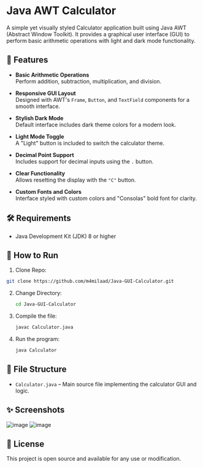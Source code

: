 # Java AWT Calculator

A simple yet visually styled Calculator application built using Java AWT (Abstract Window Toolkit). It provides a graphical user interface (GUI) to perform basic arithmetic operations with light and dark mode functionality.

## 🧮 Features

- **Basic Arithmetic Operations**  
  Perform addition, subtraction, multiplication, and division.

- **Responsive GUI Layout**  
  Designed with AWT's `Frame`, `Button`, and `TextField` components for a smooth interface.

- **Stylish Dark Mode**  
  Default interface includes dark theme colors for a modern look.

- **Light Mode Toggle**  
  A "Light" button is included to switch the calculator theme.

- **Decimal Point Support**  
  Includes support for decimal inputs using the `.` button.

- **Clear Functionality**  
  Allows resetting the display with the `"C"` button.

- **Custom Fonts and Colors**  
  Interface styled with custom colors and "Consolas" bold font for clarity.

## 🛠 Requirements

- Java Development Kit (JDK) 8 or higher

## 🚀 How to Run

1. Clone Repo:
  ```bash
  git clone https://github.com/m4milaad/Java-GUI-Calculator.git
  ```

2. Change Directory:
   ```bash
   cd Java-GUI-Calculator
   ```

3. Compile the file:
   ```bash
   javac Calculator.java
   ```

4. Run the program:
   ```bash
   java Calculator
   ```

## 📁 File Structure

- `Calculator.java` – Main source file implementing the calculator GUI and logic.

## ✨ Screenshots

![image](https://github.com/user-attachments/assets/e9e65350-879f-42ba-91fa-7549bcaa6f60)
![image](https://github.com/user-attachments/assets/bbbc3b4f-b6c3-4d40-86ca-37e7b80510e6)



## 📄 License

This project is open source and available for any use or modification.
